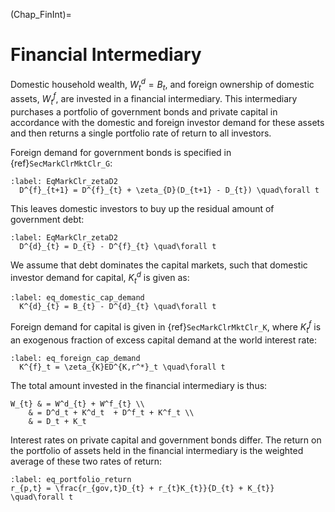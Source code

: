 
(Chap_FinInt)=

# Financial Intermediary

Domestic household wealth, $W^d_{t}=B_{t}$, and foreign ownership of domestic assets, $W^f_{t}$, are invested in a financial intermediary. This intermediary purchases a portfolio of government bonds and private capital in accordance with the domestic and foreign investor demand for these assets and then returns a single portfolio rate of return to all investors.

Foreign demand for government bonds is specified in {ref}`SecMarkClrMktClr_G`:

  ```{math}
  :label: EqMarkClr_zetaD2
    D^{f}_{t+1} = D^{f}_{t} + \zeta_{D}(D_{t+1} - D_{t}) \quad\forall t
  ```

This leaves domestic investors to buy up the residual amount of government debt:

  ```{math}
  :label: EqMarkClr_zetaD2
    D^{d}_{t} = D_{t} - D^{f}_{t} \quad\forall t
  ```

We assume that debt dominates the capital markets, such that domestic investor demand for capital, $K^{d}_{t}$ is given as:

  ```{math}
  :label: eq_domestic_cap_demand
    K^{d}_{t} = B_{t} - D^{d}_{t} \quad\forall t
  ```

Foreign demand for capital is given in {ref}`SecMarkClrMktClr_K`, where $K^{f}_{t}$ is an exogenous fraction of excess capital demand at the world interest rate:

  ```{math}
  :label: eq_foreign_cap_demand
    K^{f}_t = \zeta_{K}ED^{K,r^*}_t \quad\forall t
  ```

The total amount invested in the financial intermediary is thus:

```{math}
W_{t} & = W^d_{t} + W^f_{t} \\
    & = D^d_t + K^d_t  + D^f_t + K^f_t \\
    & = D_t + K_t
```

Interest rates on private capital and government bonds differ.  The return on the portfolio of assets held in the financial intermediary is the weighted average of these two rates of return:

```{math}
:label: eq_portfolio_return
r_{p,t} = \frac{r_{gov,t}D_{t} + r_{t}K_{t}}{D_{t} + K_{t}} \quad\forall t
```

